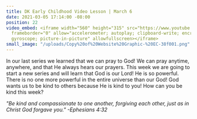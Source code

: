 ```yaml
---
title: DK Early Childhood Video Lesson | March 6
date: 2021-03-05 17:14:00 -08:00
position: 22
video_embed: <iframe width="560" height="315" src="https://www.youtube.com/embed/a8A4jIOjH-o"
  frameborder="0" allow="accelerometer; autoplay; clipboard-write; encrypted-media;
  gyroscope; picture-in-picture" allowfullscreen></iframe>
small_image: "/uploads/Copy%20of%20Website%20Graphic-%20EC-38f001.png"
---
```


In our last series we learned that we can pray to God! We can pray anytime, anywhere, and that He always hears our prayers. This week we are going to start a new series and will learn that God is our Lord! He is so powerful. There is no one more powerful in the entire universe than our God! God wants us to be kind to others because He is kind to you! How can you be kind this week?

*"Be kind and compassionate to one another, forgiving each other, just as in Christ God forgave you." -Ephesians 4:32*